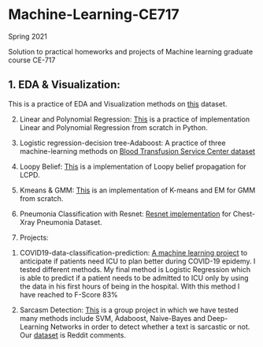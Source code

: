 # Machine-Learning-CE717

Spring 2021

Solution to practical homeworks and projects of Machine learning graduate course CE-717

## 1. EDA & Visualization: 
This is a practice of EDA and Visualization methods on [this](https://github.com/atoosachegini/Machine-Learning-CE717/blob/main/EDA%20%26%20Visualization/data.csv) dataset.

2. Linear and Polynomial Regression: [This](https://github.com/atoosachegini/Machine-Learning-CE717/tree/main/Linear%20and%20Polynomial%20Regression) is a practice of implementation Linear and Polynomial Regression from scratch in Python.

3. Logistic regression-decision tree-Adaboost: A practice of three machine-learning methods on [Blood Transfusion Service Center dataset](https://archive.ics.uci.edu/ml/datasets/Blood+Transfusion+Service+Center
)
4. Loopy Belief: [This](https://github.com/atoosachegini/Machine-Learning-CE717/tree/main/Loopy%20Belief) is a implementation of Loopy belief propagation for LCPD.

5. Kmeans & GMM: [This](https://github.com/atoosachegini/Machine-Learning-CE717/tree/main/Kmeans%20%26%20GMM) is an implementation of K-means and EM for GMM from scratch.

6. Pneumonia Classification with Resnet: [Resnet implementation](https://github.com/atoosachegini/Machine-Learning-CE717/tree/main/Pneumonia%20Classification%20with%20Resnet) for Chest-Xray Pneumonia Dataset.

7. Projects:
  1) COVID19-data-classification-prediction: [A machine learning project](https://github.com/atoosachegini/Machine-Learning-CE717/tree/main/COVID19-data-classification-prediction) to anticipate if patients need ICU to plan better during COVID-19 epidemy. I tested different methods. My final method is Logistic Regression which is
  able to predict if a patient needs to be admitted to ICU only by using the data in his first hours of being in the hospital. With this method I have reached to F-Score 83%
  
  2) Sarcasm Detection: [This](https://github.com/atoosachegini/Machine-Learning-CE717/tree/main/Sarcasm_Detection) is a group project in which we have tested many methods include SVM, Adaboost, Naive-Bayes and Deep-Learning Networks
  in order to detect whether a text is sarcastic or not. Our [dataset](https://www.kaggle.com/danofer/sarcasm) is Reddit comments.
  
 

